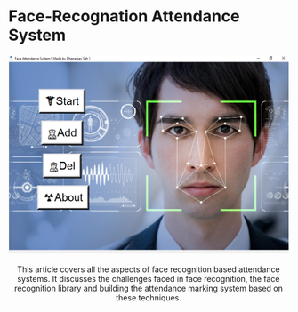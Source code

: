 
# Face-Recognation Attendance System
<p align="center">
<img src="https://github.com/rootuserdj/Face-recognition/blob/master/Screenshot.png" ><br>
<br>This article covers all the aspects of face recognition based attendance systems. It discusses the challenges faced in face recognition, the face recognition library and building the attendance marking system based on these techniques.</p>
